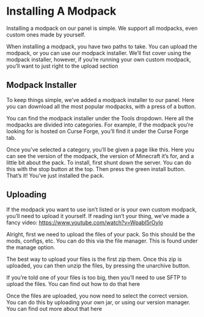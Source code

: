 # Installing A Modpack
Installing a modpack on our panel is simple. We support all modpacks, even custom ones made by yourself.

When installing a modpack, you have two paths to take. You can upload the modpack, or you can use our modpack installer. We’ll fist cover using the modpack installer, however, if you’re running your own custom modpack, you’ll want to just right to the upload section

## Modpack Installer
To keep things simple, we’ve added a modpack installer to our panel. Here you can download all the most popular modpacks, with a press of a button.


You can find the modpack installer under the Tools dropdown.
Here all the modpacks are divided into categories. For example, if the modpack you’re looking for is hosted on Curse Forge, you’ll find it under the Curse Forge tab.



Once you’ve selected a category, you’ll be given a page like this. Here you can see the version of the modpack, the version of Minecraft it’s for, and a little bit about the pack.
To install, first shunt down the server. You can do this with the stop button at the top. Then press the green install button. That’s it! You’ve just installed the pack.

## Uploading
If the modpack you want to use isn’t listed or is your own custom modpack, you’ll need to upload it yourself. If reading isn’t your thing, we’ve made a fancy video: https://www.youtube.com/watch?v=Wpabl5rOylo



Alright, first we need to upload the files of your pack. So this should be the mods, configs, etc. You can do this via the file manager.
This is found under the manage option.

The best way to upload your files is the first zip them. Once this zip is uploaded, you can then unzip the files, by pressing the unarchive button.

If you’re told one of your files is too big, then you’ll need to use SFTP to upload the files. You can find out how to do that here

Once the files are uploaded, you now need to select the correct version. You can do this by uploading your own jar, or using our version manager. You can find out more about that here